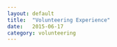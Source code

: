 ```yaml
---
layout: default
title:  "Volunteering Experience"
date:   2015-06-17
category: volunteering
---
```

